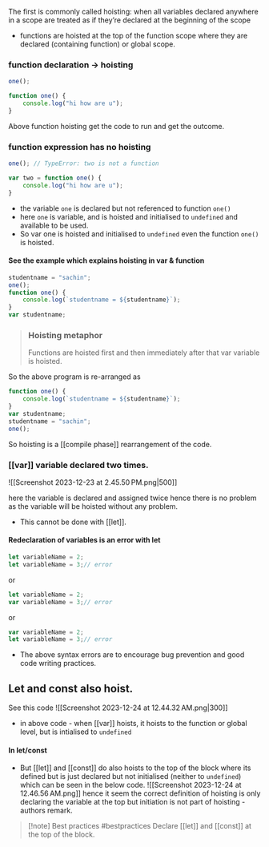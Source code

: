 The first is commonly called hoisting: when all variables
declared anywhere in a scope are treated as if they’re declared
at the beginning of the scope

- functions are hoisted at the top of the function scope where they are declared (containing function) or global scope. 

###  function declaration -> hoisting 
```js
one();

function one() {
	console.log("hi how are u");
}
```
Above function hoisting get the code to run and get the outcome. 

### function expression has **no** hoisting
```js
one(); // TypeError: two is not a function

var two = function one() {
	console.log("hi how are u");
}
```
- the variable `one` is declared but not referenced to function `one()`
- here `one` is variable, and is hoisted and initialised to `undefined`  and available to be used. 
- So var one is hoisted and initialised to `undefined` even the function `one()` is hoisted. 

#### See the example which explains hoisting in var & function
```js
studentname = "sachin";
one();
function one() {
	console.log(`studentname = ${studentname}`);
}
var studentname;
```

> ### Hoisting metaphor
> Functions are hoisted first and then immediately after that var variable is hoisted.

So the above program is re-arranged as 
```js
function one() {
	console.log(`studentname = ${studentname}`);
}
var studentname;
studentname = "sachin";
one();
```

So hoisting is a [[compile phase]] rearrangement of the code. 

### [[var]] variable declared two times. 

![[Screenshot 2023-12-23 at 2.45.50 PM.png|500]]

here the variable is declared and assigned twice hence there is no problem as the variable will be hoisted without any problem. 
- This cannot be done with [[let]]. 

#### Redeclaration of variables is an error with let 
```js
let variableName = 2;
let variableName = 3;// error
```

or 
```js
let variableName = 2;
var variableName = 3;// error
```

or 
```js
var variableName = 2;
let variableName = 3;// error
```

- The above syntax errors are to encourage bug prevention and good code writing practices. 


## Let and const also hoist. 
See this code 
![[Screenshot 2023-12-24 at 12.44.32 AM.png|300]]
- in above code - when [[var]] hoists, it hoists to the function or global level, but is intialised to `undefined` 

#### In let/const 
- But [[let]] and [[const]] do also hoists to the top of the block where its defined but is just declared but not initialised (neither to `undefined`) which can be seen in the below code. 
![[Screenshot 2023-12-24 at 12.46.56 AM.png]]
hence it seem the correct definition of hoisting is only declaring the variable at the top but initiation is not part of hoisting - authors remark. 

>[!note] Best practices #bestpractices 
>Declare [[let]] and [[const]] at the top of the block. 